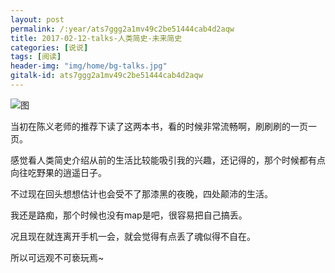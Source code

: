 ```yaml
---
layout: post
permalink: /:year/ats7ggg2a1mv49c2be51444cab4d2aqw
title: 2017-02-12-talks-人类简史-未来简史
categories: [说说]
tags: [阅读]
header-img: "img/home/bg-talks.jpg"
gitalk-id: ats7ggg2a1mv49c2be51444cab4d2aqw
---
```


![图](http://image.linxingyang.net/image/T-talks/image/2017/books/rljs_wljs.jpg)

当初在陈义老师的推荐下读了这两本书，看的时候非常流畅啊，刷刷刷的一页一页。

感觉看人类简史介绍从前的生活比较能吸引我的兴趣，还记得的，那个时候都有点向往吃野果的逍遥日子。

不过现在回头想想估计也会受不了那漆黑的夜晚，四处颠沛的生活。

我还是路痴，那个时候也没有map是吧，很容易把自己搞丢。

况且现在就连离开手机一会，就会觉得有点丢了魂似得不自在。

所以可远观不可亵玩焉~
